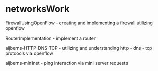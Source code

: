 # networksWork

FirewallUsingOpenFlow - creating and implementing a firewall utilizing openflow


RouterImplementation - implement a router


aijberns-HTTP-DNS-TCP - utilizing  and understanding http - dns - tcp protoocls via openflow


aijberns-mininet  - ping interaction via mini server requests
